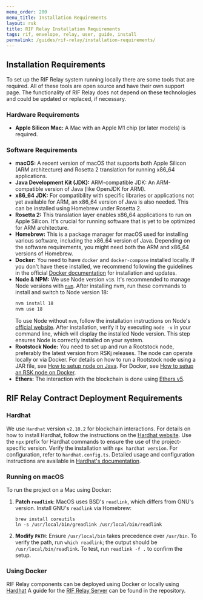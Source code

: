 ```yaml
---
menu_order: 200
menu_title: Installation Requirements
layout: rsk
title: RIF Relay Installation Requirements
tags: rif, envelope, relay, user, guide, install
permalink: /guides/rif-relay/installation-requirements/
---
```


## Installation Requirements

To set up the RIF Relay system running locally there are some tools that are required. All of these tools are open source and have their own support page. The functionality of RIF Relay does not depend on these technologies and could be updated or replaced, if necessary. 

### Hardware Requirements

- **Apple Silicon Mac:** A Mac with an Apple M1 chip (or later models) is required.

### Software Requirements

-	**macOS:** A recent version of macOS that supports both Apple Silicon (ARM architecture) and Rosetta 2 translation for running x86_64 applications.
-	**Java Development Kit (JDK):** ARM-compatible JDK: An ARM-compatible version of Java (like OpenJDK for ARM).
-	**x86_64 JDK:** For compatibility with specific libraries or applications not yet available for ARM, an x86_64 version of Java is also needed. This can be installed using Homebrew under Rosetta 2.
-	**Rosetta 2:** This translation layer enables x86_64 applications to run on Apple Silicon. It's crucial for running software that is yet to be optimized for ARM architecture.
-	**Homebrew:** This is a package manager for macOS used for installing various software, including the x86_64 version of Java. Depending on the software requirements, you might need both the ARM and x86_64 versions of Homebrew.
-	**Docker:** You need to have `docker` and `docker-compose` installed locally. If you don't have these installed, we recommend following the guidelines in the official [Docker documentation](https://docs.docker.com/get-docker/) for installation and updates.
-	**Node & NPM:** We use Node version `v18`. It's recommended to manage Node versions with [`nvm`](https://github.com/nvm-sh/nvm). After installing nvm, run these commands to install and switch to Node version 18:
    ```bash
    nvm install 18
    nvm use 18
    ```
    To use Node without `nvm`, follow the installation instructions on Node's [official website](https://nodejs.org/en/). After installation, verify it by executing `node -v` in your command line, which will display the installed Node version. This step ensures Node is correctly installed on your system.
- **Rootstock Node:** You need to set up and run a Rootstock node, preferably the latest version from RSKj releases. The node can operate locally or via Docker. For details on how to run a Rootstock node using a JAR file, see [How to setup node on Java](https://dev.rootstock.io/rsk/node/install/operating-systems/java/). For Docker, see [How to setup an RSK node on Docker](https://dev.rootstock.io/rsk/node/install/operating-systems/).
- **Ethers:** The interaction with the blockchain is done using [Ethers v5](https://docs.ethers.org/v5/).

## RIF Relay Contract Deployment Requirements

### Hardhat

We use `Hardhat` version `v2.10.2` for blockchain interactions. For details on how to install Hardhat, follow the instructions on the [Hardhat website](https://hardhat.org/hardhat-runner/docs/getting-started#installation). 
Use the `npx` prefix for Hardhat commands to ensure the use of the project-specific version. Verify the installation with `npx hardhat version`. For configuration, refer to `hardhat.config.ts`. Detailed usage and configuration instructions are available in [Hardhat's documentation](https://hardhat.org/docs).

### Running on macOS

To run the project on a Mac using Docker:

1. **Patch `readlink`**: MacOS uses BSD's `readlink`, which differs from GNU's version. Install GNU's `readlink` via Homebrew:

   ```
   brew install coreutils
   ln -s /usr/local/bin/greadlink /usr/local/bin/readlink
   ```

2. **Modify `PATH`**: Ensure `/usr/local/bin` takes precedence over `/usr/bin`. To verify the path, run `which readlink`; the output should be `/usr/local/bin/readlink`. To test, run `readlink -f .` to confirm the setup.

### Using Docker

RIF Relay components can be deployed using Docker or locally using [Hardhat](/guides/rif-relay/installation-requirements#hardhat)
A guide for the [RIF Relay Server](https://github.com/rsksmart/rif-relay-server#execute-as-a-docker-container) can be found in the repository.

